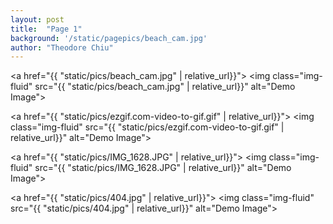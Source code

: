 ```yaml
---
layout: post
title:  "Page 1"
background: '/static/pagepics/beach_cam.jpg'
author: "Theodore Chiu"
---
```


<a href="{{ "static/pics/beach_cam.jpg" | relative_url}}">
	<img class="img-fluid" src="{{ "static/pics/beach_cam.jpg" | relative_url}}" alt="Demo Image">
</a>

<a href="{{ "static/pics/ezgif.com-video-to-gif.gif" | relative_url}}">
	<img class="img-fluid" src="{{ "static/pics/ezgif.com-video-to-gif.gif" | relative_url}}" alt="Demo Image">
</a>

<a href="{{ "static/pics/IMG_1628.JPG" | relative_url}}">
	<img class="img-fluid" src="{{ "static/pics/IMG_1628.JPG" | relative_url}}" alt="Demo Image">
</a>

<a href="{{ "static/pics/404.jpg" | relative_url}}">
	<img class="img-fluid" src="{{ "static/pics/404.jpg" | relative_url}}" alt="Demo Image">
</a>

